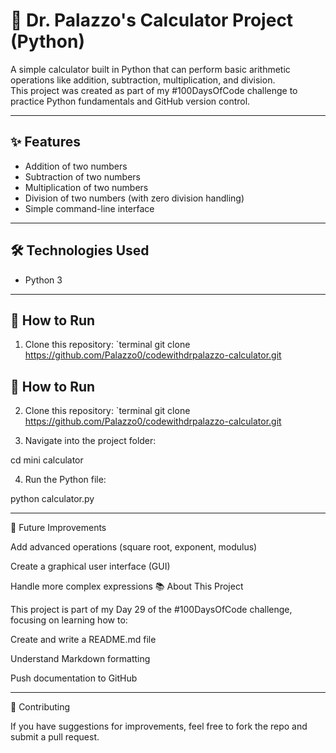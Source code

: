 # 🧮 Dr. Palazzo's Calculator Project (Python)

A simple calculator built in Python that can perform basic arithmetic operations like addition, subtraction, multiplication, and division.  
This project was created as part of my #100DaysOfCode challenge to practice Python fundamentals and GitHub version control.

---

## ✨ Features
- Addition of two numbers
- Subtraction of two numbers
- Multiplication of two numbers
- Division of two numbers (with zero division handling)
- Simple command-line interface

---

## 🛠️ Technologies Used
- Python 3

---

## 📂 How to Run
1. Clone this repository:
   `terminal
   git clone https://github.com/Palazzo0/codewithdrpalazzo-calculator.git
## 📂 How to Run
2. Clone this repository:
    `terminal
   git clone https://github.com/Palazzo0/codewithdrpalazzo-calculator.git

3. Navigate into the project folder:

cd mini calculator


4. Run the Python file:

python calculator.py


---

📌 Future Improvements

Add advanced operations (square root, exponent, modulus)

Create a graphical user interface (GUI)

Handle more complex expressions
📚 About This Project

This project is part of my Day 29 of the #100DaysOfCode challenge, focusing on learning how to:

Create and write a README.md file

Understand Markdown formatting

Push documentation to GitHub



---

🤝 Contributing

If you have suggestions for improvements, feel free to fork the repo and submit a pull request.

